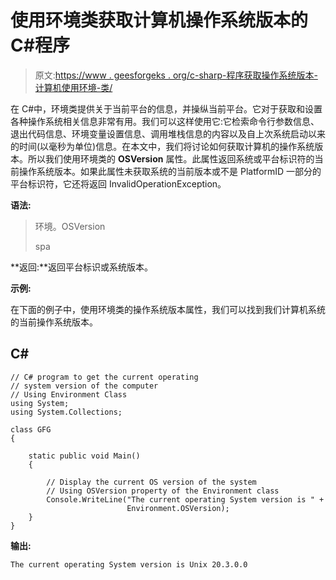 # 使用环境类获取计算机操作系统版本的 C#程序

> 原文:[https://www . geesforgeks . org/c-sharp-程序获取操作系统版本-计算机使用环境-类/](https://www.geeksforgeeks.org/c-sharp-program-to-get-the-operating-system-version-of-computer-using-environment-class/)

在 C#中，环境类提供关于当前平台的信息，并操纵当前平台。它对于获取和设置各种操作系统相关信息非常有用。我们可以这样使用它:它检索命令行参数信息、退出代码信息、环境变量设置信息、调用堆栈信息的内容以及自上次系统启动以来的时间(以毫秒为单位)信息。在本文中，我们将讨论如何获取计算机的操作系统版本。所以我们使用环境类的 **OSVersion** 属性。此属性返回系统或平台标识符的当前操作系统版本。如果此属性未获取系统的当前版本或不是 PlatformID 一部分的平台标识符，它还将返回 InvalidOperationException。

**语法:**

> 环境。OSVersion
> 
> spa

**返回:**返回平台标识或系统版本。

**示例:**

在下面的例子中，使用环境类的操作系统版本属性，我们可以找到我们计算机系统的当前操作系统版本。

## C#

```
// C# program to get the current operating
// system version of the computer 
// Using Environment Class
using System;
using System.Collections;

class GFG
{

    static public void Main()
    {

        // Display the current OS version of the system 
        // Using OSVersion property of the Environment class
        Console.WriteLine("The current operating System version is " +
                          Environment.OSVersion);
    }
}
```

**输出:**

```
The current operating System version is Unix 20.3.0.0
```
